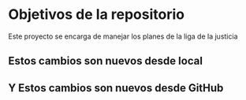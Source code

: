 # Objetivos de la repositorio

Este proyecto se encarga de manejar los planes de la liga de la justicia

## Estos cambios son nuevos desde local

## Y Estos cambios son nuevos desde GitHub

